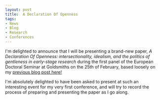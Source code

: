 ```yaml
---
layout: post
title:  A Declaration Of Openness
tags:
- News
- Blog
- Research
- Conferences
---
```


<p>I'm delighted to announce that I will be presenting a brand-new paper, <i>A Declaration Of Openness: intersectionality, idealism, and the politics of gentleness in early-stage research</i> during the first panel of the European Doctoral Seminar at Goldsmiths on the 25th of February, based loosely on my <a href="https://emmawinston.me/2016/01/25/lived-experience/">previous blog post here!</a></p>

<p>I'm absolutely delighted to have been asked to present at such an interesting event for my very first conference, and will try to record the process of preparing and presenting the paper as I go along.</p>